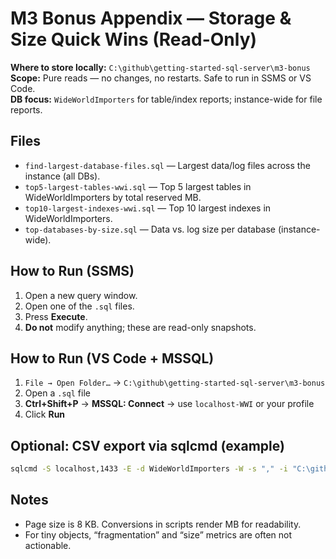 # M3 Bonus Appendix — Storage & Size Quick Wins (Read-Only)

**Where to store locally:** `C:\github\getting-started-sql-server\m3-bonus`  
**Scope:** Pure reads — no changes, no restarts. Safe to run in SSMS or VS Code.  
**DB focus:** `WideWorldImporters` for table/index reports; instance-wide for file reports.

## Files
- `find-largest-database-files.sql` — Largest data/log files across the instance (all DBs).
- `top5-largest-tables-wwi.sql` — Top 5 largest tables in WideWorldImporters by total reserved MB.
- `top10-largest-indexes-wwi.sql` — Top 10 largest indexes in WideWorldImporters.
- `top-databases-by-size.sql` — Data vs. log size per database (instance-wide).

## How to Run (SSMS)
1) Open a new query window.
2) Open one of the `.sql` files.
3) Press **Execute**.
4) **Do not** modify anything; these are read-only snapshots.

## How to Run (VS Code + MSSQL)
1) `File → Open Folder…` → `C:\github\getting-started-sql-server\m3-bonus`
2) Open a `.sql` file
3) **Ctrl+Shift+P** → **MSSQL: Connect** → use `localhost-WWI` or your profile
4) Click **Run**

## Optional: CSV export via sqlcmd (example)
```bat
sqlcmd -S localhost,1433 -E -d WideWorldImporters -W -s "," -i "C:\github\getting-started-sql-server\m3-bonus\top5-largest-tables-wwi.sql" -o "C:\github\getting-started-sql-server\m3-bonus\top5-largest-tables.csv"
```

## Notes
- Page size is 8 KB. Conversions in scripts render MB for readability.
- For tiny objects, “fragmentation” and “size” metrics are often not actionable.
